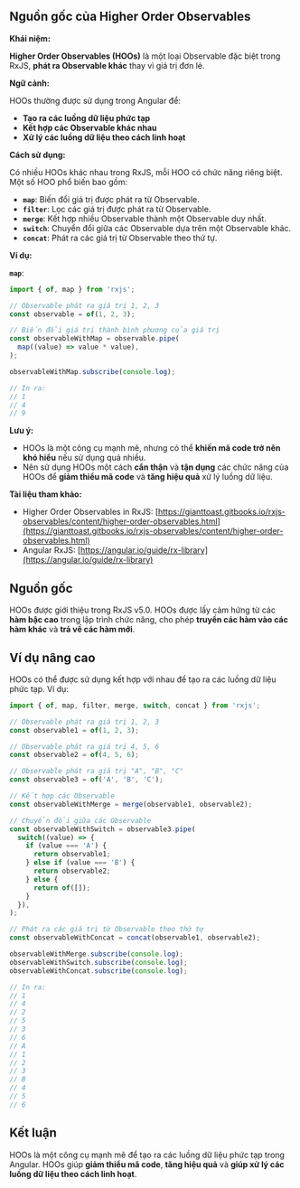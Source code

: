 ## Nguồn gốc của Higher Order Observables

**Khái niệm:**

**Higher Order Observables (HOOs)** là một loại Observable đặc biệt trong RxJS, **phát ra Observable khác** thay vì giá trị đơn lẻ.

**Ngữ cảnh:**

HOOs thường được sử dụng trong Angular để:

* **Tạo ra các luồng dữ liệu phức tạp**
* **Kết hợp các Observable khác nhau**
* **Xử lý các luồng dữ liệu theo cách linh hoạt**

**Cách sử dụng:**

Có nhiều HOOs khác nhau trong RxJS, mỗi HOO có chức năng riêng biệt. Một số HOO phổ biến bao gồm:

* **`map`**: Biến đổi giá trị được phát ra từ Observable.
* **`filter`**: Lọc các giá trị được phát ra từ Observable.
* **`merge`**: Kết hợp nhiều Observable thành một Observable duy nhất.
* **`switch`**: Chuyển đổi giữa các Observable dựa trên một Observable khác.
* **`concat`**: Phát ra các giá trị từ Observable theo thứ tự.

**Ví dụ:**

**`map`**:

```typescript
import { of, map } from 'rxjs';

// Observable phát ra giá trị 1, 2, 3
const observable = of(1, 2, 3);

// Biến đổi giá trị thành bình phương của giá trị
const observableWithMap = observable.pipe(
  map((value) => value * value),
);

observableWithMap.subscribe(console.log);

// In ra:
// 1
// 4
// 9
```

**Lưu ý:**

* HOOs là một công cụ mạnh mẽ, nhưng có thể **khiến mã code trở nên khó hiểu** nếu sử dụng quá nhiều.
* Nên sử dụng HOOs một cách **cẩn thận** và **tận dụng** các chức năng của HOOs để **giảm thiểu mã code** và **tăng hiệu quả** xử lý luồng dữ liệu.

**Tài liệu tham khảo:**

* Higher Order Observables in RxJS: [https://gianttoast.gitbooks.io/rxjs-observables/content/higher-order-observables.html](https://gianttoast.gitbooks.io/rxjs-observables/content/higher-order-observables.html)
* Angular RxJS: [https://angular.io/guide/rx-library](https://angular.io/guide/rx-library)

## Nguồn gốc

HOOs được giới thiệu trong RxJS v5.0. HOOs được lấy cảm hứng từ các **hàm bậc cao** trong lập trình chức năng, cho phép **truyền các hàm vào các hàm khác** và **trả về các hàm mới**.

## Ví dụ nâng cao

HOOs có thể được sử dụng kết hợp với nhau để tạo ra các luồng dữ liệu phức tạp. Ví dụ:

```typescript
import { of, map, filter, merge, switch, concat } from 'rxjs';

// Observable phát ra giá trị 1, 2, 3
const observable1 = of(1, 2, 3);

// Observable phát ra giá trị 4, 5, 6
const observable2 = of(4, 5, 6);

// Observable phát ra giá trị "A", "B", "C"
const observable3 = of('A', 'B', 'C');

// Kết hợp các Observable
const observableWithMerge = merge(observable1, observable2);

// Chuyển đổi giữa các Observable
const observableWithSwitch = observable3.pipe(
  switch((value) => {
    if (value === 'A') {
      return observable1;
    } else if (value === 'B') {
      return observable2;
    } else {
      return of([]);
    }
  }),
);

// Phát ra các giá trị từ Observable theo thứ tự
const observableWithConcat = concat(observable1, observable2);

observableWithMerge.subscribe(console.log);
observableWithSwitch.subscribe(console.log);
observableWithConcat.subscribe(console.log);

// In ra:
// 1
// 4
// 2
// 5
// 3
// 6
// A
// 1
// 2
// 3
// B
// 4
// 5
// 6
```

## Kết luận

HOOs là một công cụ mạnh mẽ để tạo ra các luồng dữ liệu phức tạp trong Angular. HOOs giúp **giảm thiểu mã code**, **tăng hiệu quả** và **giúp xử lý các luồng dữ liệu theo cách linh hoạt**.
